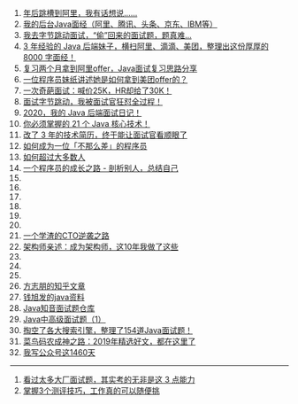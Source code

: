 1. [年后跳槽到阿里，我有话想说......](https://mp.weixin.qq.com/s/9A7H74UELrPoH8onmHvQIA)
1. [我的后台Java面经（阿里、腾讯、头条、京东、IBM等）](https://mp.weixin.qq.com/s/YXzRW6t9FEr1YXLqGBotLA)
1. [我去字节跳动面试，“偷”回来的面试题，题真难...](https://mp.weixin.qq.com/s/-9WmTQZ0vAY80Z6X5u_g_A)
1. [3 年经验的 Java 后端妹子，横扫阿里、滴滴、美团，整理出这份厚厚的 8000 字面经！](https://mp.weixin.qq.com/s/JENxN6pfl4g5EcTAIDneTg)
1. [复习两个月拿到阿里offer，Java面试复习思路分享](https://mp.weixin.qq.com/s/J-HVQnDp9fOqQnxaythsog)
1. [一位程序员妹纸讲述她是如何拿到美团offer的？](https://mp.weixin.qq.com/s/fApnUaE8mGLlr6QZ-3vSDA)
1. [一次奇葩面试：喊价25K，HR却给了30K！](https://mp.weixin.qq.com/s/XFWjMXe0umVfJL38bXQGxQ)
1. [面试字节跳动，我被面试官狂怼全过程！](https://mp.weixin.qq.com/s/fBb-hobMFWkhTEH-nQDdoA)
1. [2020，我的 Java 后端面试日记！](https://mp.weixin.qq.com/s/ygWbsDeKCs_ZN80sp0LinA)
1. [你必须掌握的 21 个 Java 核心技术！](https://mp.weixin.qq.com/s/EcJYl2WIk6I9tRwnN7RNwQ)
1. [改了 3 年的技术简历，终于能让面试官看顺眼了](https://mp.weixin.qq.com/s/RJT5FGwsL5V4s1FAhvlqUw)
1. [如何成为一位「不那么差」的程序员](https://mp.weixin.qq.com/s/awMl7pe9rcWgG0VmUPiP5Q)
1. [如何超过大多数人](https://mp.weixin.qq.com/s/b1Meq3Jt8TilRe8Rjrgkuw)
1. [一个程序员的成长之路 - 剖析别人，总结自己](https://mp.weixin.qq.com/s/zWPjfHiYxx0HH9lE99Yijw)
1. []()
1. []()
1. []()
1. []()
1. []()
1. []()
1. [一个学渣的CTO逆袭之路](https://mp.weixin.qq.com/s/CQtUB6V3SkNQBu14YWlH9g)
1. [架构师亲述：成为架构师，这10年我做了这些](https://mp.weixin.qq.com/s/eIxTpfJRNTQ6TjBR7vV-Yw)
1. []()
1. []()
1. []()
1. [方志朋的知乎文章](https://www.zhihu.com/people/forezp/posts)
1. [钱旭发的java资料](https://gitee.com/SnailClimb/JavaGuide)
1. [Java知音面试题仓库](https://mp.weixin.qq.com/s?__biz=MzI4Njc5NjM1NQ==&mid=2247487156&idx=2&sn=917f0e5d2498920f184896630a0541fb&chksm=ebd63198dca1b88e8785a77a54ccb7243ea75549b6341cde72425293f2baeb8f774525c0b661&mpshare=1&scene=1&srcid=#rd)
1. [Java中高级面试题（1）](https://mp.weixin.qq.com/s/7xP1kfHvyHuD-UScPM2HOw)
1. [掏空了各大搜索引擎，整理了154道Java面试题！](https://mp.weixin.qq.com/s/68okCVCfkNhdzzFhZutDRg)
1. [菜鸟码农成神之路：2019年精选好文，都在这里了](https://mp.weixin.qq.com/s/EwWtz553GI4CgmyAB9Gw4w)
1. [我写公众号这1460天](https://mp.weixin.qq.com/s/uneagAeztoCEJEAKk2VBdQ)
---
1. [看过太多大厂面试题，其实考的无非是这 3 点能力](https://mp.weixin.qq.com/s/UF_Ty7YY2bRkTQIGERqigQ)
1. [掌握3个测评技巧，工作真的可以随便挑](https://mp.weixin.qq.com/s/to2T0eX4qU5P94O19GvCyg)